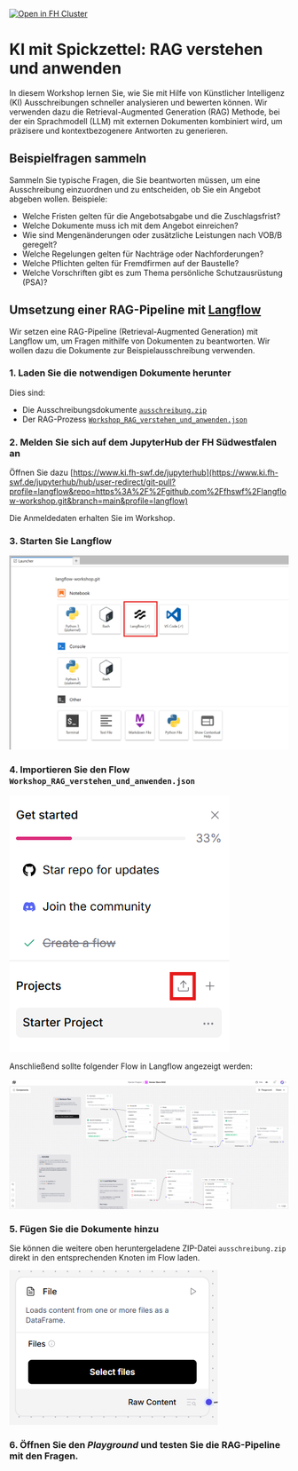<a href="https://www.ki.fh-swf.de/jupyterhub/hub/user-redirect/git-pull?profile=langflow&repo=https%3A%2F%2Fgithub.com%2Ffhswf%2Flangflow-workshop.git&branch=main&profile=langflow" style=""><img src="https://www.ki.fh-swf.de/cluster_badge.svg" style="height: 32px" alt="Open in FH Cluster"></a>


# KI mit Spickzettel: RAG verstehen und anwenden

In diesem Workshop lernen Sie, wie Sie mit Hilfe von Künstlicher Intelligenz (KI) Ausschreibungen schneller analysieren und bewerten können. Wir verwenden dazu die Retrieval-Augmented Generation (RAG) Methode, bei der ein Sprachmodell (LLM) mit externen Dokumenten kombiniert wird, um präzisere und kontextbezogenere Antworten zu generieren.

## Beispielfragen sammeln

Sammeln Sie typische Fragen, die Sie beantworten müssen, um eine Ausschreibung einzuordnen und zu entscheiden, ob Sie ein Angebot abgeben wollen. Beispiele:

- Welche Fristen gelten für die Angebotsabgabe und die Zuschlagsfrist?
- Welche Dokumente muss ich mit dem Angebot einreichen?
- Wie sind Mengenänderungen oder zusätzliche Leistungen nach VOB/B geregelt?
- Welche Regelungen gelten für Nachträge oder Nachforderungen?
- Welche Pflichten gelten für Fremdfirmen auf der Baustelle?
- Welche Vorschriften gibt es zum Thema persönliche Schutzausrüstung (PSA)?

## Umsetzung einer RAG-Pipeline mit [Langflow](https://www.langflow.org/)

Wir setzen eine RAG-Pipeline (Retrieval-Augmented Generation) mit Langflow um, um Fragen mithilfe von Dokumenten zu beantworten. Wir wollen dazu die Dokumente zur Beispielausschreibung verwenden.

### 1. Laden Sie die notwendigen Dokumente herunter

Dies sind:

- Die Ausschreibungsdokumente [`ausschreibung.zip`](./ausschreibung.zip)
- Der RAG-Prozess [`Workshop_RAG_verstehen_und_anwenden.json`](./Workshop_RAG_verstehen_und_anwenden.json)

### 2. Melden Sie sich auf dem JupyterHub der FH Südwestfalen an

Öffnen Sie dazu [https://www.ki.fh-swf.de/jupyterhub](https://www.ki.fh-swf.de/jupyterhub/hub/user-redirect/git-pull?profile=langflow&repo=https%3A%2F%2Fgithub.com%2Ffhswf%2Flangflow-workshop.git&branch=main&profile=langflow)

Die Anmeldedaten erhalten Sie im Workshop.

### 3. Starten Sie Langflow

![Screenshot](./img/Screenshot_1.png)

### 4. Importieren Sie den Flow `Workshop_RAG_verstehen_und_anwenden.json`

![Screenshot](./img/Screenshot_2.png)

Anschließend sollte folgender Flow in Langflow angezeigt werden:

![Screenshot](./img/Screenshot_3.png)

### 5. Fügen Sie die Dokumente hinzu

Sie können die weitere oben heruntergeladene ZIP-Datei `ausschreibung.zip` direkt in den entsprechenden Knoten im Flow laden.

![Screenshot](./img/Screenshot_File.png)

### 6. Öffnen Sie den *Playground* und testen Sie die RAG-Pipeline mit den Fragen.
